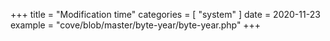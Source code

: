 +++
title = "Modification time"
categories = [ "system" ]
date = 2020-11-23
example = "cove/blob/master/byte-year/byte-year.php"
+++
